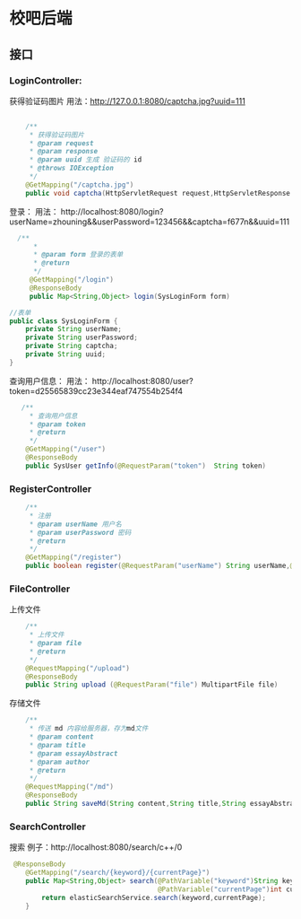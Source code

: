 # 校吧后端
## 接口
### LoginController:

获得验证码图片
用法：http://127.0.0.1:8080/captcha.jpg?uuid=111
```java
 
    /**
     * 获得验证码图片
     * @param request
     * @param response
     * @param uuid 生成 验证码的 id
     * @throws IOException
     */
    @GetMapping("/captcha.jpg")
    public void captcha(HttpServletRequest request,HttpServletResponse response, String uuid) 
```


登录：
用法： http://localhost:8080/login?userName=zhouning&&userPassword=123456&&captcha=f677n&&uuid=111
```java
  /**
      *
      * @param form 登录的表单
      * @return
      */
     @GetMapping("/login")
     @ResponseBody
     public Map<String,Object> login(SysLoginForm form)

//表单
public class SysLoginForm {
    private String userName;
    private String userPassword;
    private String captcha;
    private String uuid;
}
```

查询用户信息：
用法： http://localhost:8080/user?token=d25565839cc23e344eaf747554b254f4
```java
   /**
     * 查询用户信息
     * @param token
     * @return
     */
    @GetMapping("/user")
    @ResponseBody
    public SysUser getInfo(@RequestParam("token")  String token)
```

### RegisterController

```java
    /**
     * 注册
     * @param userName 用户名
     * @param userPassword 密码
     * @return
     */
    @GetMapping("/register")
    public boolean register(@RequestParam("userName") String userName,@RequestParam("userPassword") String userPassword)
```
### FileController
上传文件
```java
    /**
     * 上传文件
     * @param file
     * @return
     */
    @RequestMapping("/upload")
    @ResponseBody
    public String upload (@RequestParam("file") MultipartFile file)
```

存储文件
```java
    /**
     * 传送 md 内容给服务器，存为md文件
     * @param content
     * @param title
     * @param essayAbstract
     * @param author
     * @return
     */
    @RequestMapping("/md")
    @ResponseBody
    public String saveMd(String content,String title,String essayAbstract,String author)
```
### SearchController
搜索
例子：http://localhost:8080/search/c++/0
```java
 @ResponseBody
    @GetMapping("/search/{keyword}/{currentPage}")
    public Map<String,Object> search(@PathVariable("keyword")String keyword,
                                     @PathVariable("currentPage")int currentPage) throws IOException {
        return elasticSearchService.search(keyword,currentPage);
    }
```